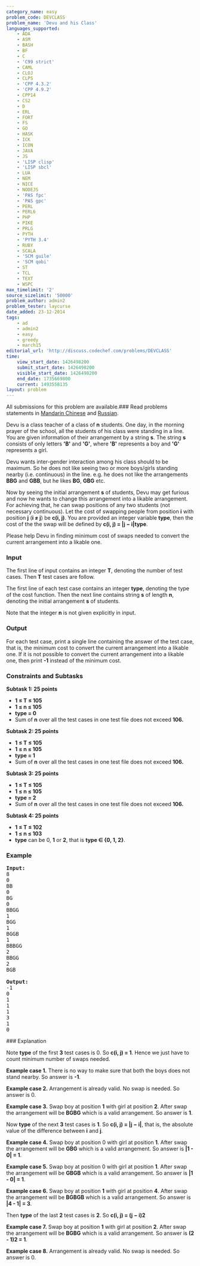 ```yaml
---
category_name: easy
problem_code: DEVCLASS
problem_name: 'Devu and his Class'
languages_supported:
    - ADA
    - ASM
    - BASH
    - BF
    - C
    - 'C99 strict'
    - CAML
    - CLOJ
    - CLPS
    - 'CPP 4.3.2'
    - 'CPP 4.9.2'
    - CPP14
    - CS2
    - D
    - ERL
    - FORT
    - FS
    - GO
    - HASK
    - ICK
    - ICON
    - JAVA
    - JS
    - 'LISP clisp'
    - 'LISP sbcl'
    - LUA
    - NEM
    - NICE
    - NODEJS
    - 'PAS fpc'
    - 'PAS gpc'
    - PERL
    - PERL6
    - PHP
    - PIKE
    - PRLG
    - PYTH
    - 'PYTH 3.4'
    - RUBY
    - SCALA
    - 'SCM guile'
    - 'SCM qobi'
    - ST
    - TCL
    - TEXT
    - WSPC
max_timelimit: '2'
source_sizelimit: '50000'
problem_author: admin2
problem_tester: laycurse
date_added: 23-12-2014
tags:
    - ad
    - admin2
    - easy
    - greedy
    - march15
editorial_url: 'http://discuss.codechef.com/problems/DEVCLASS'
time:
    view_start_date: 1426498200
    submit_start_date: 1426498200
    visible_start_date: 1426498200
    end_date: 1735669800
    current: 1493558135
layout: problem
---
```

All submissions for this problem are available.###  Read problems statements in [Mandarin Chinese](http://www.codechef.com/download/translated/MARCH15/mandarin/DEVCLASS.pdf) and [Russian](http://www.codechef.com/download/translated/MARCH15/russian/DEVCLASS.pdf).

Devu is a class teacher of a class of **n** students. One day, in the morning prayer of the school, all the students of his class were standing in a line. You are given information of their arrangement by a string **s**. The string **s** consists of only letters **'B'** and **'G'**, where **'B'** represents a boy and **'G'** represents a girl.

Devu wants inter-gender interaction among his class should to be maximum. So he does not like seeing two or more boys/girls standing nearby (i.e. continuous) in the line. e.g. he does not like the arrangements **BBG** and **GBB**, but he likes **BG**, **GBG** etc.

Now by seeing the initial arrangement **s** of students, Devu may get furious and now he wants to change this arrangement into a likable arrangement. For achieving that, he can swap positions of any two students (not necessary continuous). Let the cost of swapping people from position **i** with position **j** (**i ≠ j**) be **c(i, j)**. You are provided an integer variable **type**, then the cost of the the swap will be defined by **c(i, j) = |j − i|type**.

Please help Devu in finding minimum cost of swaps needed to convert the current arrangement into a likable one.

### Input

The first line of input contains an integer **T**, denoting the number of test cases. Then **T** test cases are follow.

The first line of each test case contains an integer **type**, denoting the type of the cost function. Then the next line contains string **s** of length **n**, denoting the initial arrangement **s** of students.

Note that the integer **n** is not given explicitly in input.

### Output

For each test case, print a single line containing the answer of the test case, that is, the minimum cost to convert the current arrangement into a likable one. If it is not possible to convert the current arrangement into a likable one, then print **-1** instead of the minimum cost.

### Constraints and Subtasks

**Subtask 1: 25 points**

- **1 ≤ T ≤ 105**
- **1 ≤ n ≤ 105**
- **type = 0**
- Sum of **n** over all the test cases in one test file does not exceed **106.**

**Subtask 2: 25 points**

- **1 ≤ T ≤ 105**
- **1 ≤ n ≤ 105**
- **type = 1**
- Sum of **n** over all the test cases in one test file does not exceed **106.**

**Subtask 3: 25 points**

- **1 ≤ T ≤ 105**
- **1 ≤ n ≤ 105**
- **type = 2**
- Sum of **n** over all the test cases in one test file does not exceed **106.**

**Subtask 4: 25 points**

- **1 ≤ T ≤ 102**
- **1 ≤ n ≤ 103**
- **type** can be 0, **1** or **2**, that is **type ∈ {0, 1, 2}**.

### Example

<pre><b>Input:</b>
8
0
BB
0
BG
0
BBGG
1
BGG
1
BGGB
1
BBBGG
2
BBGG
2
BGB

<b>Output:</b>
-1
0
1
1
1
3
1
0
</pre>### Explanation

Note **type** of the first **3** test cases is 0. So **c(i, j) = 1**. Hence we just have to count minimum number of swaps needed.

**Example case 1.** There is no way to make sure that both the boys does not stand nearby. So answer is **-1**.

**Example case 2.** Arrangement is already valid. No swap is needed. So answer is 0.

**Example case 3.** Swap boy at position **1** with girl at position **2**. After swap the arrangement will be **BGBG** which is a valid arrangement. So answer is **1**.

Now **type** of the next **3** test cases is **1**. So **c(i, j) = |j − i|**, that is, the absolute value of the difference between **i** and **j**.

**Example case 4.** Swap boy at position 0 with girl at position **1**. After swap the arrangement will be **GBG** which is a valid arrangement. So answer is **|1 - 0| = 1**.

**Example case 5.** Swap boy at position 0 with girl at position **1**. After swap the arrangement will be **GBGB** which is a valid arrangement. So answer is **|1 - 0| = 1**.

**Example case 6.** Swap boy at position **1** with girl at position **4**. After swap the arrangement will be **BGBGB** which is a valid arrangement. So answer is **|4 - 1| = 3**.

Then **type** of the last **2** test cases is **2**. So **c(i, j) = (j − i)2**

**Example case 7.** Swap boy at position **1** with girl at position **2**. After swap the arrangement will be **BGBG** which is a valid arrangement. So answer is **(2 - 1)2 = 1**.

**Example case 8.** Arrangement is already valid. No swap is needed. So answer is 0.
